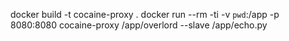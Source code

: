 docker build -t cocaine-proxy .
docker run --rm -ti -v `pwd`:/app -p 8080:8080 cocaine-proxy /app/overlord --slave /app/echo.py
